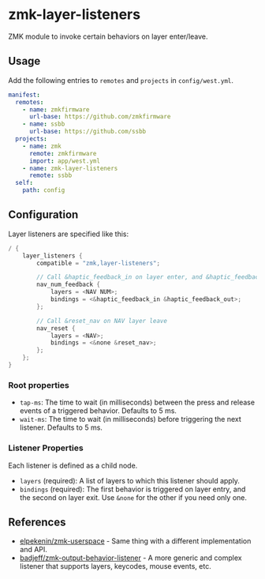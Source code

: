 # zmk-layer-listeners

ZMK module to invoke certain behaviors on layer enter/leave.

## Usage

Add the following entries to `remotes` and `projects` in `config/west.yml`.

```yaml
manifest:
  remotes:
    - name: zmkfirmware
      url-base: https://github.com/zmkfirmware
    - name: ssbb
      url-base: https://github.com/ssbb
  projects:
    - name: zmk
      remote: zmkfirmware
      import: app/west.yml
    - name: zmk-layer-listeners
      remote: ssbb
  self:
    path: config
```

## Configuration

Layer listeners are specified like this:

```c
/ {
    layer_listeners {
        compatible = "zmk,layer-listeners";

        // Call &haptic_feedback_in on layer enter, and &haptic_feedback_out on layer leave
        nav_num_feedback {
            layers = <NAV NUM>;
            bindings = <&haptic_feedback_in &haptic_feedback_out>;
        };

        // Call &reset_nav on NAV layer leave
        nav_reset {
            layers = <NAV>;
            bindings = <&none &reset_nav>;
        };
    };
}
```

### Root properties

- `tap-ms`: The time to wait (in milliseconds) between the press and release events of a triggered behavior. Defaults to 5 ms.
- `wait-ms`: The time to wait (in milliseconds) before triggering the next listener. Defaults to 5 ms.

### Listener Properties

Each listener is defined as a child node.

- `layers` (required): A list of layers to which this listener should apply.
- `bindings` (required): The first behavior is triggered on layer entry, and the second on layer exit. Use `&none` for the other if you need only one.

## References

- [elpekenin/zmk-userspace](https://github.com/elpekenin/zmk-userspace) - Same thing with a different implementation and API.
- [badjeff/zmk-output-behavior-listener](https://github.com/badjeff/zmk-output-behavior-listener) - A more generic and complex listener that supports layers, keycodes, mouse events, etc.
